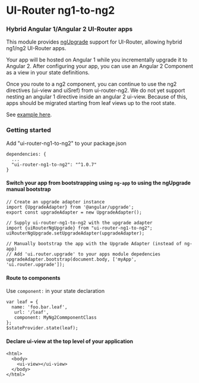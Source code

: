# UI-Router ng1-to-ng2

### Hybrid Angular 1/Angular 2 UI-Router apps

This module provides [ngUpgrade](https://angular.io/docs/ts/latest/guide/upgrade.html) support for UI-Router, allowing hybrid ng1/ng2 UI-Router apps.  

Your app will be hosted on Angular 1 while you incrementally upgrade it to Angular 2.   After configuring your app, you can use an Angular 2 Component as a view in your state definitions.

Once you route to a ng2 component, you can continue to use the ng2 directives (ui-view and uiSref) from ui-router-ng2.  We do not yet support nesting an angular 1 directive inside an angular 2 ui-view.  Because of this, apps should be migrated starting from leaf views up to the root state. 

See [example here](https://github.com/ui-router/sample-app/tree/hybrid-angular1-angular2).

### Getting started

Add "ui-router-ng1-to-ng2" to your package.json

```
dependencies: {
  ...
  "ui-router-ng1-to-ng2": "^1.0.7"
}
```

#### Switch your app from bootstrapping using `ng-app` to using the ngUpgrade manual bootstrap

```
// Create an upgrade adapter instance
import {UpgradeAdapter} from '@angular/upgrade';
export const upgradeAdapter = new UpgradeAdapter();

// Supply ui-router-ng1-to-ng2 with the upgrade adapter
import {uiRouterNgUpgrade} from "ui-router-ng1-to-ng2";
uiRouterNgUpgrade.setUpgradeAdapter(upgradeAdapter);

// Manually bootstrap the app with the Upgrade Adapter (instead of ng-app)
// Add 'ui.router.upgrade' to your apps module depedencies
upgradeAdapter.bootstrap(document.body, ['myApp', 'ui.router.upgrade']);
```


#### Route to components

Use `component:` in your state declaration

```
var leaf = { 
  name: 'foo.bar.leaf',
   url: '/leaf',
   component: MyNg2CommponentClass 
};
$stateProvider.state(leaf);
```

#### Declare ui-view at the top level of your application
```
<html>
  <body>
    <ui-view></ui-view>
  </body>
</html>
```

